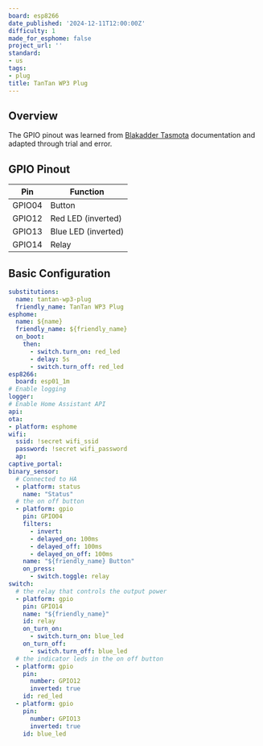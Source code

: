 ```yaml
---
board: esp8266
date_published: '2024-12-11T12:00:00Z'
difficulty: 1
made_for_esphome: false
project_url: ''
standard:
- us
tags:
- plug
title: TanTan WP3 Plug
---
```


## Overview

The GPIO pinout was learned from [Blakadder Tasmota](https://templates.blakadder.com/tantan_WP3.html) documentation and adapted through trial and error.

## GPIO Pinout

| Pin    | Function            |
| ------ | ------------------- |
| GPIO04 | Button              |
| GPIO12 | Red LED (inverted)  |
| GPIO13 | Blue LED (inverted) |
| GPIO14 | Relay               |

## Basic Configuration

```yaml
substitutions:
  name: tantan-wp3-plug
  friendly_name: TanTan WP3 Plug
esphome:
  name: ${name}
  friendly_name: ${friendly_name}
  on_boot:
    then:
      - switch.turn_on: red_led
      - delay: 5s
      - switch.turn_off: red_led
esp8266:
  board: esp01_1m
# Enable logging
logger:
# Enable Home Assistant API
api:
ota:
- platform: esphome
wifi:
  ssid: !secret wifi_ssid
  password: !secret wifi_password
  ap:
captive_portal:
binary_sensor:
  # Connected to HA
  - platform: status
    name: "Status"
  # the on off button
  - platform: gpio
    pin: GPIO04
    filters:
      - invert:
      - delayed_on: 100ms
      - delayed_off: 100ms
      - delayed_on_off: 100ms
    name: "${friendly_name} Button"
    on_press:
      - switch.toggle: relay
switch:
  # the relay that controls the output power
  - platform: gpio
    pin: GPIO14
    name: "${friendly_name}"
    id: relay
    on_turn_on:
      - switch.turn_on: blue_led
    on_turn_off:
      - switch.turn_off: blue_led
  # the indicator leds in the on off button
  - platform: gpio
    pin:
      number: GPIO12
      inverted: true
    id: red_led
  - platform: gpio
    pin:
      number: GPIO13
      inverted: true
    id: blue_led
```